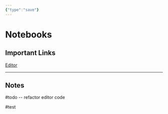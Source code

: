 ```yaml
---
{"type":"save"}
---
```

# Notebooks


## Important Links

[Editor](/lnsy-edit/lnsy-edit.html?&file_path=index.md)


---

## Notes

#todo -- refactor editor code

#test